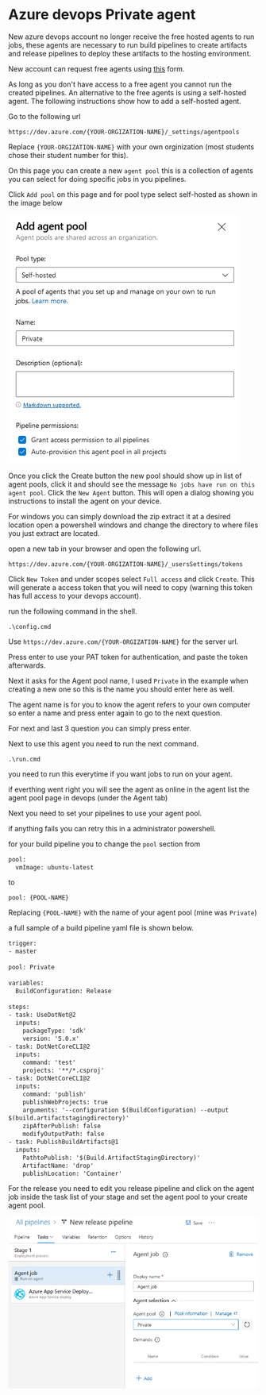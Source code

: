 # Azure devops Private agent

New azure devops account no longer receive the free hosted agents to run jobs, these agents are necessary to run build pipelines to create artifacts and release pipelines to deploy these artifacts to the hosting environment.

New account can request free agents using [this](https://aka.ms/azpipelines-parallelism-request) form.

As long as you don't have access to a free agent you cannot run the created pipelines. An alternative to the free agents is using a self-hosted agent. The following instructions show how to add a self-hosted agent.

Go to the following url

```
https://dev.azure.com/{YOUR-ORGIZATION-NAME}/_settings/agentpools
```

Replace `{YOUR-ORGIZATION-NAME}` with your own orginization (most students chose their student number for this).

On this page you can create a new `agent pool` this is a collection of agents you can select for doing specific jobs in you pipelines.

Click `Add pool` on this page and for pool type select self-hosted as shown in the image below

![Add private pool](add-agent-pool.png)

Once you click the Create button the new pool should show up in list of agent pools, click it and should see the message `No jobs have run on this agent pool`. Click the `New Agent` button. This will open a dialog showing you instructions to install the agent on your device.

For windows you can simply download the zip extract it at a desired location open a powershell windows and change the directory to where files you just extract are located.

open a new tab in your browser and open the following url.

```
https://dev.azure.com/{YOUR-ORGIZATION-NAME}/_usersSettings/tokens
```

Click `New Token` and under scopes select `Full access` and click `Create`. This will generate a access token that you will need to copy (warning this token has full access to your devops account).

run the following command in the shell.
```
.\config.cmd
```

Use `https://dev.azure.com/{YOUR-ORGIZATION-NAME}` for the server url.

Press enter to use your PAT token for authentication, and paste the token afterwards.

Next it asks for the Agent pool name, I used `Private` in the example when creating a new one so this is the name you should enter here as well.

The agent name is for you to know the agent refers to your own computer so enter a name and press enter again to go to the next question.

For next and last 3 question you can simply press enter.

Next to use this agent you need to run the next command.

```
.\run.cmd
```

you need to run this everytime if you want jobs to run on your agent.

if everthing went right you will see the agent as online in the agent list the agent pool page in devops (under the Agent tab)

Next you need to set your pipelines to use your agent pool.

if anything fails you can retry this in a administrator powershell.

for your build pipeline you to change the `pool` section from

```
pool:
  vmImage: ubuntu-latest
```

to

```
pool: {POOL-NAME}
```

Replacing `{POOL-NAME}` with the name of your agent pool (mine was `Private`)

a full sample of a build pipeline yaml file is shown below.

```
trigger:
- master

pool: Private

variables:
  BuildConfiguration: Release

steps:
- task: UseDotNet@2
  inputs:
    packageType: 'sdk'
    version: '5.0.x'
- task: DotNetCoreCLI@2
  inputs:
    command: 'test'
    projects: '**/*.csproj'
- task: DotNetCoreCLI@2
  inputs:
    command: 'publish'
    publishWebProjects: true
    arguments: '--configuration $(BuildConfiguration) --output $(build.artifactstagingdirectory)'
    zipAfterPublish: false
    modifyOutputPath: false
- task: PublishBuildArtifacts@1
  inputs:
    PathtoPublish: '$(Build.ArtifactStagingDirectory)'
    ArtifactName: 'drop'
    publishLocation: 'Container'
```

For the release you need to edit you release pipeline and click on the agent job inside the task list of your stage and set the agent pool to your create agent pool.

![edit-release-pipeline.png](edit-release-pipeline.png)
